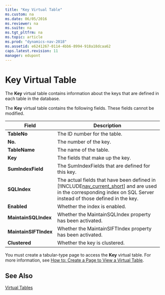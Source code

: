 ```yaml
---
title: "Key Virtual Table"
ms.custom: na
ms.date: 06/05/2016
ms.reviewer: na
ms.suite: na
ms.tgt_pltfrm: na
ms.topic: article
ms.prod: "dynamics-nav-2018"
ms.assetid: e6241267-0114-4bb6-8994-918a18dcaa62
caps.latest.revision: 11
manager: edupont
---
```

# Key Virtual Table
The **Key** virtual table contains information about the keys that are defined in each table in the database.  

The **Key** virtual table contains the following fields. These fields cannot be modified.

|Field|Description|  
|-----------|-----------------|  
|**TableNo**|The ID number for the table.|  
|**No.**|The number of the key.|  
|**TableName**|The name of the table.|  
|**Key**|The fields that make up the key.|  
|**SumIndexField**|The SumIndexFields that are defined for this key.|  
|**SQLIndex**|The actual fields that have been defined in [!INCLUDE[nav_current_short](includes/nav_current_short_md.md)] and are used in the corresponding index on SQL Server instead of those defined in the key.|  
|**Enabled**|Whether the index is enabled.|  
|**MaintainSQLIndex**|Whether the MaintainSQLIndex property has been activated.|  
|**MaintainSIFTIndex**|Whether the MaintainSIFTIndex property has been activated.|  
|**Clustered**|Whether the key is clustered.|  

 You must create a tabular-type page to access the **Key** virtual table. For more information, see [How to: Create a Page to View a Virtual Table](How-to--Create-a-Page-to-View-a-Virtual-Table.md).  

## See Also  
 [Virtual Tables](Virtual-Tables.md)
